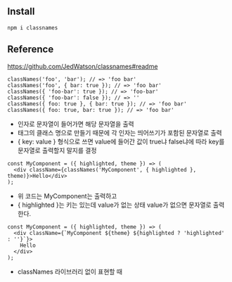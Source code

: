 ## Install
```
npm i classnames
```

## Reference
https://github.com/JedWatson/classnames#readme

```
classNames('foo', 'bar'); // => 'foo bar'
classNames('foo', { bar: true }); // => 'foo bar'
classNames({ 'foo-bar': true }); // => 'foo-bar'
classNames({ 'foo-bar': false }); // => ''
classNames({ foo: true }, { bar: true }); // => 'foo bar'
classNames({ foo: true, bar: true }); // => 'foo bar'
```
- 인자로 문자열이 들어가면 해당 문자열을 출력
- 태그의 클래스 명으로 만들기 때문에 각 인자는 띄어쓰기가 포함된 문자열로 출력
- { key: value } 형식으로 쓰면 value에 들어간 값이 true냐 false냐에 따라 key를 문자열로 출력할지 말지를 결정



```
const MyComponent = ({ highlighted, theme }) => (
  <div className={classNames('MyComponent', { highlighted }, theme)}>Hello</div>
);
```
- 위 코드는 MyComponent는 출력하고
- { highlighted }는 키는 있는데 value가 없는 상태 value가 없으면 문자열로 출력한다.

```
const MyComponent = ({ highlighted, theme }) => (
  <div className={`MyComponent ${theme} ${highlighted ? 'highlighted' : ''}`}>
    Hello
  </div>
);
```
- classNames 라이브러리 없이 표현할 때
